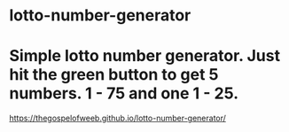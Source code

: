 # lotto-number-generator

# Simple lotto number generator. Just hit the green button to get 5 numbers. 1 - 75 and one 1 - 25.

https://thegospelofweeb.github.io/lotto-number-generator/

